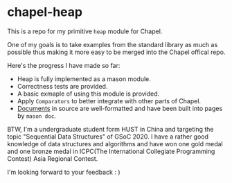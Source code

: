 # chapel-heap
This is a repo for my primitive `heap` module for Chapel.

One of my goals is to take examples from the standard library as much as possible thus making it more easy to be merged into the Chapel offical repo.

Here's the progress I have made so far:
* Heap is fully implemented as a mason module.
* Correctness tests are provided.
* A basic exmaple of using this module is provided.
* Apply `Comparators` to better integrate with other parts of Chapel.
* [Documents](https://rapiz1.github.io/chapel-heap) in source are well-formatted and have been built into pages by `mason doc`.

BTW, I'm a undergraduate student form HUST in China and targeting the topic "Sequential Data Structures" of GSoC 2020. I have a rather good knowledge of data structures and algorithms and have won one gold medal and one bronze medal in ICPC(The International Collegiate Programming Contest) Asia Regional Contest. 

I'm looking forward to your feedback : )